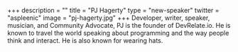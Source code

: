 +++
description = ""
title = "PJ Hagerty"
type = "new-speaker"
twitter = "aspleenic"
image = "pj-hagerty.jpg"
+++
Developer, writer, speaker, musician, and Community Advocate, PJ is the founder of DevRelate.io. He is known to travel the world speaking about programming and the way people think and interact. He is also known for wearing hats.